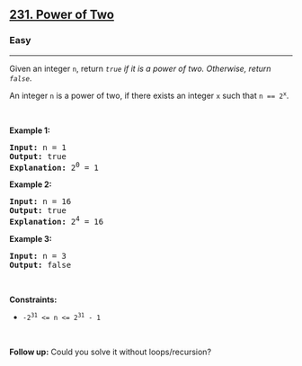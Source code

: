 <h2><a href="https://leetcode.com/problems/power-of-two/">231. Power of Two</a></h2><h3>Easy</h3><hr><div><p class="extension-adhd-reader-p"><span class="extension-adhd-reader-wrapper"><span class="extension-adhd-reader-container"><span class="extension-adhd-reader-boldify">G</span>iven</span> an <span class="extension-adhd-reader-container"><span class="extension-adhd-reader-boldify">in</span>teger</span> </span><code>n</code><span class="extension-adhd-reader-wrapper">, <span class="extension-adhd-reader-container"><span class="extension-adhd-reader-boldify">re</span>turn</span> </span><em><code><span class="extension-adhd-reader-wrapper"><span class="extension-adhd-reader-container"><span class="extension-adhd-reader-boldify">t</span>rue</span></span></code><span class="extension-adhd-reader-wrapper"> if it is a <span class="extension-adhd-reader-container"><span class="extension-adhd-reader-boldify">p</span>ower</span> of <span class="extension-adhd-reader-container"><span class="extension-adhd-reader-boldify">t</span>wo.</span> <span class="extension-adhd-reader-container"><span class="extension-adhd-reader-boldify">Oth</span>erwise,</span> <span class="extension-adhd-reader-container"><span class="extension-adhd-reader-boldify">re</span>turn</span> </span><code><span class="extension-adhd-reader-wrapper"><span class="extension-adhd-reader-container"><span class="extension-adhd-reader-boldify">f</span>alse</span></span></code></em>.</p>

<p class="extension-adhd-reader-p"><span class="extension-adhd-reader-wrapper">An <span class="extension-adhd-reader-container"><span class="extension-adhd-reader-boldify">in</span>teger</span> </span><code>n</code><span class="extension-adhd-reader-wrapper"> is a <span class="extension-adhd-reader-container"><span class="extension-adhd-reader-boldify">p</span>ower</span> of <span class="extension-adhd-reader-container"><span class="extension-adhd-reader-boldify">t</span>wo,</span> if <span class="extension-adhd-reader-container"><span class="extension-adhd-reader-boldify">t</span>here</span> <span class="extension-adhd-reader-container"><span class="extension-adhd-reader-boldify">ex</span>ists</span> an <span class="extension-adhd-reader-container"><span class="extension-adhd-reader-boldify">in</span>teger</span> </span><code>x</code><span class="extension-adhd-reader-wrapper"> <span class="extension-adhd-reader-container"><span class="extension-adhd-reader-boldify">s</span>uch</span> <span class="extension-adhd-reader-container"><span class="extension-adhd-reader-boldify">t</span>hat</span> </span><code><span class="extension-adhd-reader-wrapper">n == 2</span><sup>x</sup></code>.</p>

<p class="extension-adhd-reader-p">&nbsp;</p>
<p class="extension-adhd-reader-p"><strong class="example"><span class="extension-adhd-reader-wrapper"><span class="extension-adhd-reader-container"><span class="extension-adhd-reader-boldify">Ex</span>ample</span> 1:</span></strong></p>

<pre><strong>Input:</strong> n = 1
<strong>Output:</strong> true
<strong>Explanation: </strong>2<sup>0</sup> = 1
</pre>

<p class="extension-adhd-reader-p"><strong class="example"><span class="extension-adhd-reader-wrapper"><span class="extension-adhd-reader-container"><span class="extension-adhd-reader-boldify">Ex</span>ample</span> 2:</span></strong></p>

<pre><strong>Input:</strong> n = 16
<strong>Output:</strong> true
<strong>Explanation: </strong>2<sup>4</sup> = 16
</pre>

<p class="extension-adhd-reader-p"><strong class="example"><span class="extension-adhd-reader-wrapper"><span class="extension-adhd-reader-container"><span class="extension-adhd-reader-boldify">Ex</span>ample</span> 3:</span></strong></p>

<pre><strong>Input:</strong> n = 3
<strong>Output:</strong> false
</pre>

<p class="extension-adhd-reader-p">&nbsp;</p>
<p class="extension-adhd-reader-p"><strong><span class="extension-adhd-reader-wrapper"><span class="extension-adhd-reader-container"><span class="extension-adhd-reader-boldify">Cons</span>traints:</span></span></strong></p>

<ul>
	<li><code>-2<sup>31</sup> &lt;= n &lt;= 2<sup>31</sup> - 1</code></li>
</ul>

<p class="extension-adhd-reader-p">&nbsp;</p>
<strong>Follow up:</strong> Could you solve it without loops/recursion?</div>